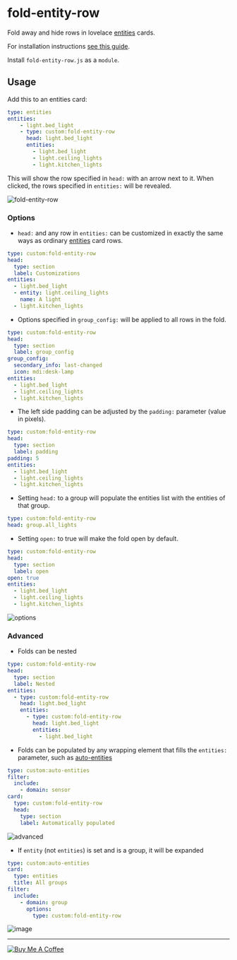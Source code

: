 fold-entity-row
===============

Fold away and hide rows in lovelace [entities](https://www.home-assistant.io/lovelace/entities/) cards.

For installation instructions [see this guide](https://github.com/thomasloven/hass-config/wiki/Lovelace-Plugins).

Install `fold-entity-row.js` as a `module`.

## Usage
Add this to an entities card:

```yaml
type: entities
entities:
    - light.bed_light
    - type: custom:fold-entity-row
      head: light.bed_light
      entities:
        - light.bed_light
        - light.ceiling_lights
        - light.kitchen_lights
```

This will show the row specified in `head:` with an arrow next to it. When clicked, the rows specified in `entities:` will be revealed.

![fold-entity-row](https://user-images.githubusercontent.com/1299821/59793417-ceb2ed00-92d6-11e9-9a7a-ad0a1a85b5e6.png)

### Options

- `head:` and any row in `entities:` can be customized in exactly the same ways as ordinary [entities](https://www.home-assistant.io/lovelace/entities/) card rows.

```yaml
type: custom:fold-entity-row
head:
  type: section
  label: Customizations
entities:
  - light.bed_light
  - entity: light.ceiling_lights
    name: A light
  - light.kitchen_lights
```

- Options specified in `group_config:` will be applied to all rows in the fold.

```yaml
type: custom:fold-entity-row
head:
  type: section
  label: group_config
group_config:
  secondary_info: last-changed
  icon: mdi:desk-lamp
entities:
  - light.bed_light
  - light.ceiling_lights
  - light.kitchen_lights
```

- The left side padding can be adjusted by the `padding:` parameter (value in pixels).

```yaml
type: custom:fold-entity-row
head:
  type: section
  label: padding
padding: 5
entities:
  - light.bed_light
  - light.ceiling_lights
  - light.kitchen_lights
```

- Setting `head:` to a group will populate the entities list with the entities of that group.

```yaml
type: custom:fold-entity-row
head: group.all_lights
```

- Setting `open:` to true will make the fold open by default.

```yaml
type: custom:fold-entity-row
head:
  type: section
  label: open
open: true
entities:
  - light.bed_light
  - light.ceiling_lights
  - light.kitchen_lights
```

![options](https://user-images.githubusercontent.com/1299821/59793730-8ba54980-92d7-11e9-894b-50d8a437638a.png)

### Advanced

- Folds can be nested

```yaml
type: custom:fold-entity-row
head:
  type: section
  label: Nested
entities:
  - type: custom:fold-entity-row
    head: light.bed_light
    entities:
      - type: custom:fold-entity-row
        head: light.bed_light
        entities:
          - light.bed_light
```

- Folds can be populated by any wrapping element that fills the `entities:` parameter, such as [auto-entities](https://github.com/thomasloven/lovelace-auto-entities)

```yaml
type: custom:auto-entities
filter:
  include:
    - domain: sensor
card:
  type: custom:fold-entity-row
  head:
    type: section
    label: Automatically populated
```

![advanced](https://user-images.githubusercontent.com/1299821/59793890-ed65b380-92d7-11e9-9ed6-8dc1c15d749b.png)

- If `entity` (not `entities`) is set and is a group, it will be expanded

```yaml
type: custom:auto-entities
card:
  type: entities
  title: All groups
filter:
  include:
    - domain: group
      options:
        type: custom:fold-entity-row
```

![image](https://user-images.githubusercontent.com/1299821/62471886-e4ed0d80-b79d-11e9-97b4-7edb721338cc.png)


---
<a href="https://www.buymeacoffee.com/uqD6KHCdJ" target="_blank"><img src="https://www.buymeacoffee.com/assets/img/custom_images/white_img.png" alt="Buy Me A Coffee" style="height: auto !important;width: auto !important;" ></a>
